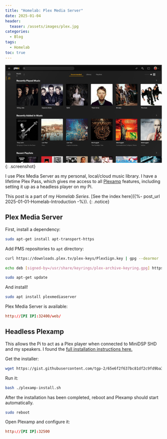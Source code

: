 ```yaml
---
title: "Homelab: Plex Media Server"
date: 2025-01-04
header:
  teaser: /assets/images/plex.jpg
categories:
  - Blog
tags:
  - Homelab
toc: true
---
```


![Plex Screenshot](/assets/images/plex.jpg)
{: .screenshot}

I use Plex Media Server as my personal, local/cloud music library. I have a lifetime Plex Pass, which gives me access to all [Plexamp](https://www.plex.tv/plexamp/) features, including setting it up as a headless player on my Pi.

<!--more-->

This post is a part of my _Homelab Series_. [See the index here]({%- post_url 2025-01-01-Homelab-Introduction -%}).
{: .notice}

## Plex Media Server

First, install a dependency:

```bash
sudo apt-get install apt-transport-https
```

Add PMS repositories to `apt` directory:

```bash
curl https://downloads.plex.tv/plex-keys/PlexSign.key | gpg --dearmor | sudo tee /usr/share/keyrings/plex-archive-keyring.gpg >/dev/null
```

```bash
echo deb [signed-by=/usr/share/keyrings/plex-archive-keyring.gpg] https://downloads.plex.tv/repo/deb public main | sudo tee /etc/apt/sources.list.d/plexmediaserver.list
```

```bash
sudo apt-get update
```

And install!

```bash
sudo apt install plexmediaserver
```

Plex Media Server is available:

```conf
http://[PI IP]:32400/web/
```

## Headless Plexamp

This allows the Pi to act as a Plex player when connected to MiniDSP SHD and my speakers. I found the [full installation instructions here.](https://gist.github.com/tgp-2/fc34c5389bc3e4ef332e28d9430b0ebf)

Get the installer:

```bash
wget https://gist.githubusercontent.com/tgp-2/65e6f2f637bc81df2c9fd9ba33f73bc6/raw/e7e9e47046c29a6090042a9a0a868a5bf7cf48be/plexamp-install.sh
```

Run it:

```bash
bash ./plexamp-install.sh
```

After the installation has been completed, reboot and Plexamp should start automatically.

```bash
sudo reboot
```

Open Plexamp and configure it:

```conf
http://[PI IP]:32500
```
